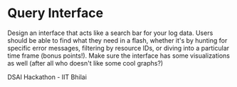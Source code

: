 # Query Interface

Design an interface that acts like a search bar for your log data. Users should be able to find what they need in a flash, whether it's by hunting for specific error messages, filtering by resource IDs, or diving into a particular time frame (bonus points!). Make sure the interface has some visualizations as well (after all who doesn't like some cool graphs?)

DSAI Hackathon - IIT Bhilai
